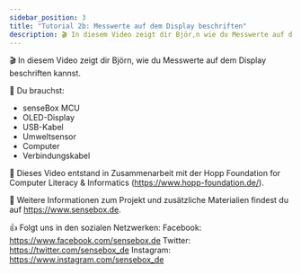 ```yaml
---
sidebar_position: 3
title: "Tutorial 2b: Messwerte auf dem Display beschriften"
description: 🎬 In diesem Video zeigt dir Björ,n wie du Messwerte auf dem Display beschriften kannst.
---
```

🎬 In diesem Video zeigt dir Björn, wie du Messwerte auf dem Display beschriften kannst.

🧰 Du brauchst:
- senseBox MCU
- OLED-Display
- USB-Kabel
- Umweltsensor
- Computer
- Verbindungskabel

🎥 Dieses Video entstand in Zusammenarbeit mit der Hopp Foundation for Computer Literacy & Informatics (https://www.hopp-foundation.de/).

 🔎 Weitere Informationen zum Projekt und zusätzliche Materialien findest du auf https://www.sensebox.de.

👍 Folgt uns in den sozialen Netzwerken:
Facebook: https://www.facebook.com/sensebox.de
Twitter: https://twitter.com/sensebox_de
Instagram: https://www.instagram.com/sensebox_de
